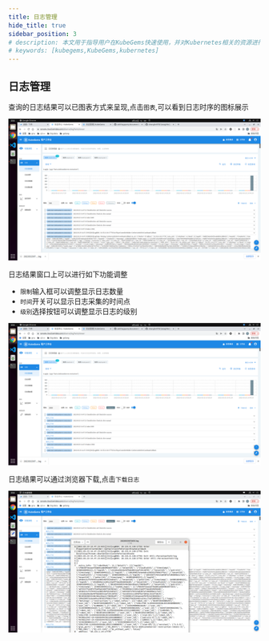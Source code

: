 ```yaml
---
title: 日志管理
hide_title: true
sidebar_position: 3
# description: 本文用于指导用户在KubeGems快速使用，并对Kubernetes相关的资源进行操作
# keywords: [kubegems,KubeGems,kubernetes]
---
```


## 日志管理
  查询的日志结果可以已图表方式来呈现,点击`图表`,可以看到日志时序的图标展示  

![pic](./assets/log-query-graph.png)

  日志结果窗口上可以进行如下功能调整
  - `限制`输入框可以调整显示日志数量
  - `时间`开关可以显示日志采集的时间点
  - `级别`选择按钮可以调整显示日志的级别

![pic](./assets/log-query-manage.png)

  日志结果可以通过浏览器下载,点击`下载日志`

![pic](./assets/log-query-download.png)
